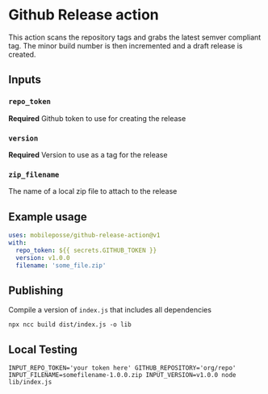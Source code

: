 # Github Release action

This action scans the repository tags and grabs the latest semver compliant tag. The minor build number is then incremented and a draft release is created.

## Inputs

### `repo_token`

**Required** Github token to use for creating the release

### `version`

**Required** Version to use as a tag for the release

### `zip_filename`

The name of a local zip file to attach to the release

## Example usage

```yaml
uses: mobileposse/github-release-action@v1
with:
  repo_token: ${{ secrets.GITHUB_TOKEN }}
  version: v1.0.0
  filename: 'some_file.zip'
```

## Publishing

Compile a version of `index.js` that includes all dependencies

```
npx ncc build dist/index.js -o lib
```

## Local Testing

```
INPUT_REPO_TOKEN='your token here' GITHUB_REPOSITORY='org/repo' INPUT_FILENAME=somefilename-1.0.0.zip INPUT_VERSION=v1.0.0 node lib/index.js
```
